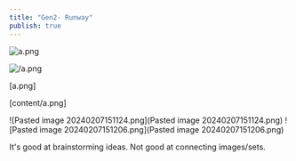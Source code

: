 ```yaml
---
title: "Gen2- Runway"
publish: true
---
```

![a.png](a.png)

![/a.png](/a.png)

[a.png]

[content/a.png]

![Pasted image 20240207151124.png](Pasted image 20240207151124.png)
![Pasted image 20240207151206.png](Pasted image 20240207151206.png)


It's good at brainstorming ideas.
Not good at connecting images/sets.
